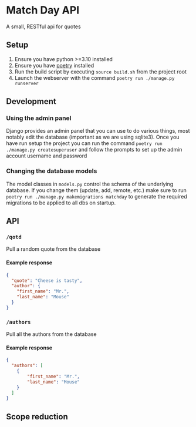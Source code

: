 # Match Day API

A small, RESTful api for quotes

## Setup

1. Ensure you have python >=3.10 installed
2. Ensure you have [poetry](https://python-poetry.org/docs/) installed
3. Run the build script by executing `source build.sh` from the project root
4. Launch the webserver with the command `poetry run ./manage.py runserver`

## Development

### Using the admin panel
Django provides an admin panel that you can use to do various things, most notably 
edit the database (important as we are using sqlite3). Once you have run setup the 
project you can run the command `poetry run ./manage.py createsuperuser` and follow 
the prompts to set up the admin account username and password

### Changing the database models
The model classes in `models.py` control the schema of the underlying database. 
If you change them (update, add, remote, etc.) make sure to run 
`poetry run ./manage.py makemigrations matchday` to generate the required migrations 
to be applied to all dbs on startup.

## API

### `/qotd`

Pull a random quote from the database

#### Example response
```json
{
  "quote": "Cheese is tasty",
  "author": {
    "first_name": "Mr.",
    "last_name": "Mouse"
  }
}
```

### `/authors`

Pull all the authors from the database

#### Example response
```json
{
  "authors": [
    {
        "first_name": "Mr.",
        "last_name": "Mouse"
    }
  ]
}
```

## Scope reduction
